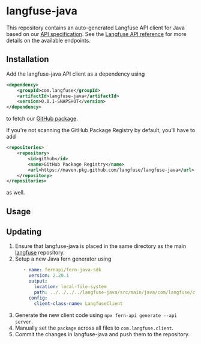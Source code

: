 # langfuse-java

This repository contains an auto-generated Langfuse API client for Java based on our [API specification](https://github.com/langfuse/langfuse/tree/main/fern/apis/server).
See the [Langfuse API reference](https://api.reference.langfuse.com) for more details on the available endpoints.

## Installation

Add the langfuse-java API client as a dependency using 
```xml
<dependency>
    <groupId>com.langfuse</groupId>
    <artifactId>langfuse-java</artifactId>
    <version>0.0.1-SNAPSHOT</version>
</dependency>
```
to fetch our [GitHub package](https://github.com/langfuse/langfuse-java/packages/2423464).

If you're not scanning the GitHub Package Registry by default, you'll have to add
```xml
<repositories>
    <repository>
        <id>github</id>
        <name>GitHub Package Registry</name>
        <url>https://maven.pkg.github.com/langfuse/langfuse-java</url>
    </repository>
</repositories>
```
as well.

## Usage



## Updating

1. Ensure that langfuse-java is placed in the same directory as the main [langfuse](https://github.com/langfuse/langfuse) repository.
2. Setup a new Java fern generator using
   ```yaml
      - name: fernapi/fern-java-sdk
        version: 2.20.1
        output:
          location: local-file-system
          path: ../../../../langfuse-java/src/main/java/com/langfuse/client/
        config:
          client-class-name: LangfuseClient
   ```
3. Generate the new client code using `npx fern-api generate --api server`.
4. Manually set the `package` across all files to `com.langfuse.client`.
5. Commit the changes in langfuse-java and push them to the repository.
